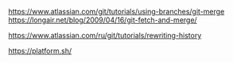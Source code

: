 https://www.atlassian.com/git/tutorials/using-branches/git-merge
https://longair.net/blog/2009/04/16/git-fetch-and-merge/

https://www.atlassian.com/ru/git/tutorials/rewriting-history

https://platform.sh/

